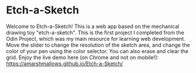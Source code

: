 # Etch-a-Sketch
Welcome to Etch-a-Sketch! This is a web app based on the mechanical drawing toy "etch-a-sketch". This is the first project I completed from the Odin Project, which was my main resource for learning web development.
Move the slider to change the resolution of the sketch area, and change the color of your pen using the color selector. You can also erase and clear the grid.
Enjoy the live demo here (on Chrome and not on mobile!): https://amarshmallows.github.io/Etch-a-Sketch/
